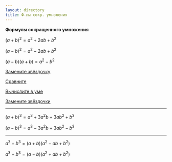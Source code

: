 ```yaml
---
layout: directory
title: Ф-лы сокр. умножения
---
```


**Формулы сокращенного умножения**

$(a + b)^2 = a^2 + 2ab + b^2$

$(a - b)^2 = a^2 - 2ab + b^2$

$(a - b)(a + b) = a^2 - b^2$

[Замените звёздочку](https://igorlsemenov.github.io/math/алгебра/7/ф-лы_сокр._умножения/1)

[Сравните](https://igorlsemenov.github.io/math/алгебра/7/ф-лы_сокр._умножения/2)

[Вычислите в уме](https://igorlsemenov.github.io/math/алгебра/7/ф-лы_сокр._умножения/4)

[Замените звёздочки](https://igorlsemenov.github.io/math/алгебра/7/ф-лы_сокр._умножения/5)

--- ---

$(a + b)^3 = a^3 + 3a^2b + 3ab^2 + b^3$

$(a - b)^3 = a^3 - 3a^2b + 3ab^2 - b^3$

--- ---

$a^3 + b^3 = (a + b)(a^2 - ab + b^2)$

$a^3 - b^3 = (a - b)(a^2 + ab + b^2)$
